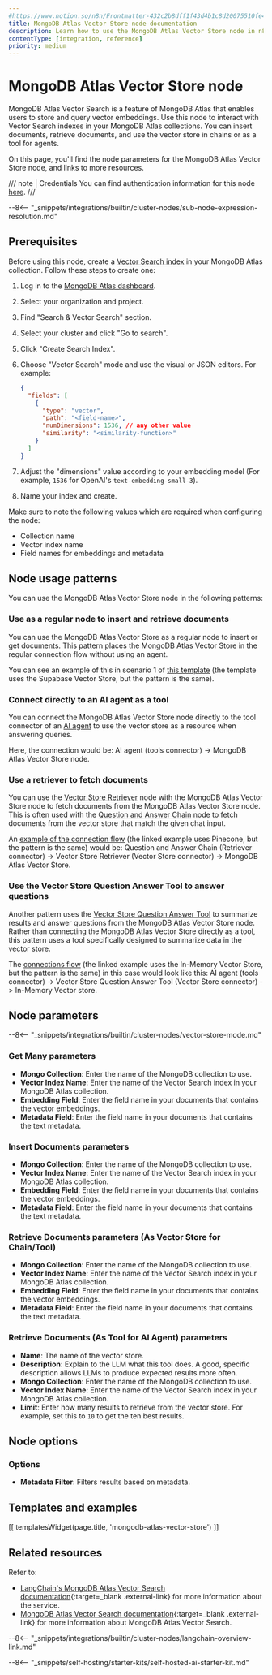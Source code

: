 ```yaml
---
#https://www.notion.so/n8n/Frontmatter-432c2b8dff1f43d4b1c8d20075510fe4
title: MongoDB Atlas Vector Store node documentation
description: Learn how to use the MongoDB Atlas Vector Store node in n8n. Follow technical documentation to integrate MongoDB Atlas Vector Store node into your workflows.
contentType: [integration, reference]
priority: medium
---
```


# MongoDB Atlas Vector Store node

MongoDB Atlas Vector Search is a feature of MongoDB Atlas that enables users to store and query vector embeddings. Use this node to interact with Vector Search indexes in your MongoDB Atlas collections. You can insert documents, retrieve documents, and use the vector store in chains or as a tool for agents.

On this page, you'll find the node parameters for the MongoDB Atlas Vector Store node, and links to more resources.

/// note | Credentials
You can find authentication information for this node [here](/integrations/builtin/credentials/mongoDb/).
///

--8<-- "_snippets/integrations/builtin/cluster-nodes/sub-node-expression-resolution.md"

## Prerequisites

Before using this node, create a [Vector Search index](https://www.mongodb.com/docs/atlas/atlas-vector-search/vector-search-type/) in your MongoDB Atlas collection. Follow these steps to create one:

1. Log in to the [MongoDB Atlas dashboard](https://cloud.mongodb.com/).

3. Select your organization and project.
4. Find "Search & Vector Search" section.
5. Select your cluster and click "Go to search".
7. Click "Create Search Index".
8. Choose "Vector Search" mode and use the visual or JSON editors. For example:
   ```json
   {
     "fields": [
       {
         "type": "vector",
         "path": "<field-name>",
         "numDimensions": 1536, // any other value
         "similarity": "<similarity-function>"
       }
     ]
   }
   ```

9. Adjust the "dimensions" value according to your embedding model (For example, `1536` for OpenAI's `text-embedding-small-3`).
10. Name your index and create.

Make sure to note the following values which are required when configuring the node:

- Collection name
- Vector index name 
- Field names for embeddings and metadata

## Node usage patterns

You can use the MongoDB Atlas Vector Store node in the following patterns:

### Use as a regular node to insert and retrieve documents

You can use the MongoDB Atlas Vector Store as a regular node to insert or get documents. This pattern places the MongoDB Atlas Vector Store in the regular connection flow without using an agent.

You can see an example of this in scenario 1 of [this template](https://n8n.io/workflows/2621-ai-agent-to-chat-with-files-in-supabase-storage/) (the template uses the Supabase Vector Store, but the pattern is the same).

### Connect directly to an AI agent as a tool

You can connect the MongoDB Atlas Vector Store node directly to the tool connector of an [AI agent](/integrations/builtin/cluster-nodes/root-nodes/n8n-nodes-langchain.agent/) to use the vector store as a resource when answering queries.

Here, the connection would be: AI agent (tools connector) -> MongoDB Atlas Vector Store node.

### Use a retriever to fetch documents

You can use the [Vector Store Retriever](/integrations/builtin/cluster-nodes/sub-nodes/n8n-nodes-langchain.retrievervectorstore/) node with the MongoDB Atlas Vector Store node to fetch documents from the MongoDB Atlas Vector Store node. This is often used with the [Question and Answer Chain](/integrations/builtin/cluster-nodes/root-nodes/n8n-nodes-langchain.chainretrievalqa/) node to fetch documents from the vector store that match the given chat input.

An [example of the connection flow](https://n8n.io/workflows/1960-ask-questions-about-a-pdf-using-ai/) (the linked example uses Pinecone, but the pattern is the same) would be: Question and Answer Chain (Retriever connector) -> Vector Store Retriever (Vector Store connector) -> MongoDB Atlas Vector Store.

### Use the Vector Store Question Answer Tool to answer questions

Another pattern uses the [Vector Store Question Answer Tool](/integrations/builtin/cluster-nodes/sub-nodes/n8n-nodes-langchain.toolvectorstore/) to summarize results and answer questions from the MongoDB Atlas Vector Store node. Rather than connecting the MongoDB Atlas Vector Store directly as a tool, this pattern uses a tool specifically designed to summarize data in the vector store.

The [connections flow](https://n8n.io/workflows/2465-building-your-first-whatsapp-chatbot/) (the linked example uses the In-Memory Vector Store, but the pattern is the same) in this case would look like this: AI agent (tools connector) -> Vector Store Question Answer Tool (Vector Store connector) -> In-Memory Vector store.

## Node parameters

--8<-- "_snippets/integrations/builtin/cluster-nodes/vector-store-mode.md"

<!-- vale off -->
### Get Many parameters
<!-- vale on -->

- **Mongo Collection**: Enter the name of the MongoDB collection to use.
- **Vector Index Name**: Enter the name of the Vector Search index in your MongoDB Atlas collection.
- **Embedding Field**: Enter the field name in your documents that contains the vector embeddings.
- **Metadata Field**: Enter the field name in your documents that contains the text metadata.

### Insert Documents parameters

- **Mongo Collection**: Enter the name of the MongoDB collection to use.
- **Vector Index Name**: Enter the name of the Vector Search index in your MongoDB Atlas collection.
- **Embedding Field**: Enter the field name in your documents that contains the vector embeddings.
- **Metadata Field**: Enter the field name in your documents that contains the text metadata.

### Retrieve Documents parameters (As Vector Store for Chain/Tool)

- **Mongo Collection**: Enter the name of the MongoDB collection to use.
- **Vector Index Name**: Enter the name of the Vector Search index in your MongoDB Atlas collection.
- **Embedding Field**: Enter the field name in your documents that contains the vector embeddings.
- **Metadata Field**: Enter the field name in your documents that contains the text metadata.

### Retrieve Documents (As Tool for AI Agent) parameters

- **Name**: The name of the vector store.
- **Description**: Explain to the LLM what this tool does. A good, specific description allows LLMs to produce expected results more often.
- **Mongo Collection**: Enter the name of the MongoDB collection to use.
- **Vector Index Name**: Enter the name of the Vector Search index in your MongoDB Atlas collection.
- **Limit**: Enter how many results to retrieve from the vector store. For example, set this to `10` to get the ten best results.

## Node options

### Options

- **Metadata Filter**: Filters results based on metadata.

## Templates and examples

<!-- see https://www.notion.so/n8n/Pull-in-templates-for-the-integrations-pages-37c716837b804d30a33b47475f6e3780 -->
[[ templatesWidget(page.title, 'mongodb-atlas-vector-store') ]]

## Related resources

Refer to:

- [LangChain's MongoDB Atlas Vector Search documentation](https://js.langchain.com/docs/integrations/vectorstores/mongodb_atlas){:target=_blank .external-link} for more information about the service.
- [MongoDB Atlas Vector Search documentation](https://www.mongodb.com/docs/atlas/atlas-vector-search/){:target=_blank .external-link} for more information about MongoDB Atlas Vector Search.

--8<-- "_snippets/integrations/builtin/cluster-nodes/langchain-overview-link.md"

--8<-- "_snippets/self-hosting/starter-kits/self-hosted-ai-starter-kit.md"
